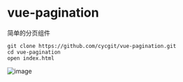 # vue-pagination
简单的分页组件
```
git clone https://github.com/cycgit/vue-pagination.git
cd vue-pagination
open index.html
```
 ![image](https://github.com/cycgit/vue-pagination/blob/master/demo.png)
